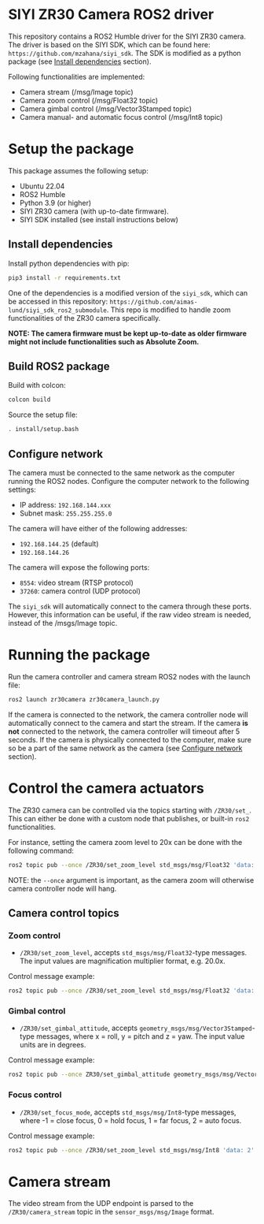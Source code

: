 # SIYI ZR30 Camera ROS2 driver
This repository contains a ROS2 Humble driver for the SIYI ZR30 camera. The driver is based on the SIYI SDK, which can be found here: ```https://github.com/mzahana/siyi_sdk```. The SDK is modified as a python package (see [Install dependencies](#install-dependencies) section).

Following functionalities are implemented:
- Camera stream (/msg/Image topic)
- Camera zoom control (/msg/Float32 topic)
- Camera gimbal control (/msg/Vector3Stamped topic)
- Camera manual- and automatic focus control (/msg/Int8 topic)

# Setup the package
This package assumes the following setup:
- Ubuntu 22.04
- ROS2 Humble
- Python 3.9 (or higher)
- SIYI ZR30 camera (with up-to-date firmware).
- SIYI SDK installed (see install instructions below)

## Install dependencies

Install python dependencies with pip:
```bash
pip3 install -r requirements.txt
```

One of the dependencies is a modified version of the ```siyi_sdk```, which can be accessed in this repository:
```https://github.com/aimas-lund/siyi_sdk_ros2_submodule```. This repo is modified to handle zoom functionalities of the ZR30 camera specifically.

<b>NOTE: The camera firmware must be kept up-to-date as older firmware might not include functionalities such as Absolute Zoom.</b>


## Build ROS2 package

Build with colcon:
```bash
colcon build
```

Source the setup file:
```bash
. install/setup.bash
```

## Configure network
The camera must be connected to the same network as the computer running the ROS2 nodes. Configure the computer network to the following settings:
- IP address: ```192.168.144.xxx```
- Subnet mask: ```255.255.255.0```

The camera will have either of the following addresses:
- ```192.168.144.25``` (default)
- ```192.168.144.26```

The camera will expose the following ports:
- ```8554```: video stream (RTSP protocol)
- ```37260```: camera control (UDP protocol)

The ```siyi_sdk``` will automatically connect to the camera through these ports. However, this information can be useful, if the raw video stream is needed, instead of the /msgs/Image topic.

# Running the package
Run the camera controller and camera stream ROS2 nodes with the launch file:
```bash
ros2 launch zr30camera zr30camera_launch.py
```

If the camera is connected to the network, the camera controller node will automatically connect to the camera and start the stream. If the camera <b>is not</b> connected to the network, the camera controller will timeout after 5 seconds. If the camera is physically connected to the computer, make sure so be a part of the same network as the camera (see [Configure network](#configure-network) section).

# Control the camera actuators
The ZR30 camera can be controlled via the topics starting with ```/ZR30/set_```. This can either be done with a custom node that publishes, or built-in ```ros2``` functionalities.

For instance, setting the camera zoom level to 20x can be done with the following command:

```bash
ros2 topic pub --once /ZR30/set_zoom_level std_msgs/msg/Float32 'data: 20.0'
```

NOTE: the ```--once``` argument is important, as the camera zoom will otherwise camera controller node will hang.

## Camera control topics

### Zoom control

- ```/ZR30/set_zoom_level```, accepts ```std_msgs/msg/Float32```-type messages. The input values are magnification multiplier format, e.g. 20.0x.

Control message example:

```bash
ros2 topic pub --once /ZR30/set_zoom_level std_msgs/msg/Float32 'data: 20.0'
```

### Gimbal control

- ```/ZR30/set_gimbal_attitude```, accepts ```geometry_msgs/msg/Vector3Stamped```-type messages, where x = roll, y = pitch and z = yaw. The input value units are in degrees.

Control message example:
```bash
ros2 topic pub --once ZR30/set_gimbal_attitude geometry_msgs/msg/Vector3Stamped "{header: {stamp: {sec: 0, nanosec: 0}, frame_id: 'base'}, vector: {x: 0.0, y: 0.0, z: 0.0}}"
```

### Focus control

- ```/ZR30/set_focus_mode```, accepts ```std_msgs/msg/Int8```-type messages, where -1 = close focus, 0 = hold focus, 1 = far focus, 2 = auto focus.

Control message example:
```bash
ros2 topic pub --once /ZR30/set_zoom_level std_msgs/msg/Int8 'data: 2'
```


# Camera stream
The video stream from the UDP endpoint is parsed to the ```/ZR30/camera_stream``` topic in the ```sensor_msgs/msg/Image``` format.
